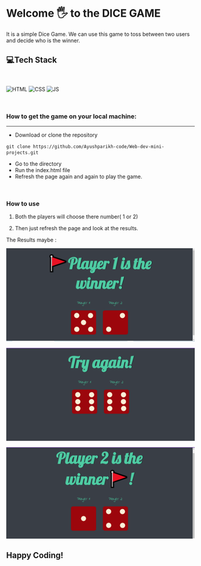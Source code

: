 # Welcome 🖐 to the DICE GAME
It is a simple Dice Game. We can use this game to toss between two users and decide who is the winner.



## 💻Tech Stack
<br>

![HTML](https://img.shields.io/badge/html5%20-%23E34F26.svg?&style=for-the-badge&logo=html5&logoColor=white)
![CSS](https://img.shields.io/badge/css3%20-%231572B6.svg?&style=for-the-badge&logo=css3&logoColor=white)
![JS](https://img.shields.io/badge/javascript%20-%23323330.svg?&style=for-the-badge&logo=javascript&logoColor=%23F7DF1E)

<br>

### How to get the game on your local machine:

---

- Download or clone the repository

```
git clone https://github.com/Ayushparikh-code/Web-dev-mini-projects.git
```

- Go to the directory
- Run the index.html file
- Refresh the page again and again to play the game.

<br>

### How to use 
1. Both the players will choose there number( 1 or  2)

2. Then just refresh the page and look at the results.

The Results maybe :

![Player1](images/diceGame1.png)
<br>

![Player2](images/DiceGame2.png)
<br>

![Tie](images/DiceGame3.png)

## Happy Coding!
